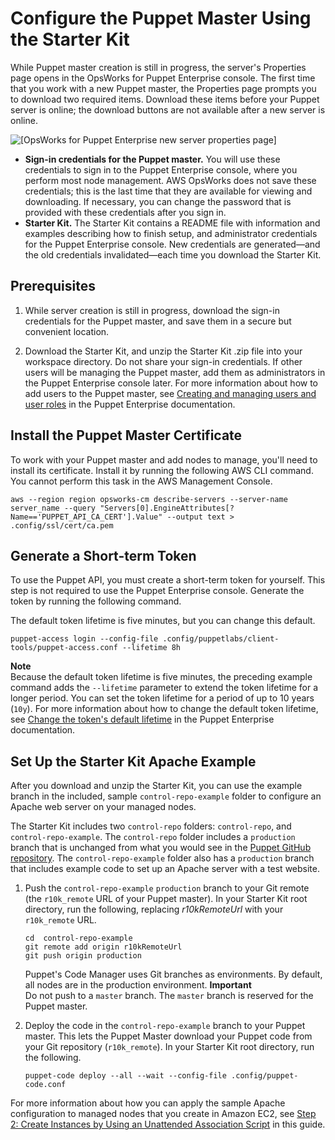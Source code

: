 # Configure the Puppet Master Using the Starter Kit<a name="opspup-starterkit"></a>

While Puppet master creation is still in progress, the server's Properties page opens in the OpsWorks for Puppet Enterprise console\. The first time that you work with a new Puppet master, the Properties page prompts you to download two required items\. Download these items before your Puppet server is online; the download buttons are not available after a new server is online\.

![\[OpsWorks for Puppet Enterprise new server properties page\]](http://docs.aws.amazon.com/opsworks/latest/userguide/images/opspup_creatingserver.png)
+ **Sign\-in credentials for the Puppet master\.** You will use these credentials to sign in to the Puppet Enterprise console, where you perform most node management\. AWS OpsWorks does not save these credentials; this is the last time that they are available for viewing and downloading\. If necessary, you can change the password that is provided with these credentials after you sign in\.
+ **Starter Kit\.** The Starter Kit contains a README file with information and examples describing how to finish setup, and administrator credentials for the Puppet Enterprise console\. New credentials are generated—and the old credentials invalidated—each time you download the Starter Kit\.

## Prerequisites<a name="finish-server-prereqs-puppet"></a>

1. While server creation is still in progress, download the sign\-in credentials for the Puppet master, and save them in a secure but convenient location\.

1. Download the Starter Kit, and unzip the Starter Kit \.zip file into your workspace directory\. Do not share your sign\-in credentials\. If other users will be managing the Puppet master, add them as administrators in the Puppet Enterprise console later\. For more information about how to add users to the Puppet master, see [Creating and managing users and user roles](https://docs.puppet.com/pe/latest/rbac_user_roles.html#add-a-user-to-a-user-role) in the Puppet Enterprise documentation\.

## Install the Puppet Master Certificate<a name="opspup-post-launch"></a>

To work with your Puppet master and add nodes to manage, you'll need to install its certificate\. Install it by running the following AWS CLI command\. You cannot perform this task in the AWS Management Console\.

```
aws --region region opsworks-cm describe-servers --server-name server_name --query "Servers[0].EngineAttributes[?Name=='PUPPET_API_CA_CERT'].Value" --output text > .config/ssl/cert/ca.pem
```

## Generate a Short\-term Token<a name="opspup-post-launch-token"></a>

To use the Puppet API, you must create a short\-term token for yourself\. This step is not required to use the Puppet Enterprise console\. Generate the token by running the following command\.

The default token lifetime is five minutes, but you can change this default\.

```
puppet-access login --config-file .config/puppetlabs/client-tools/puppet-access.conf --lifetime 8h
```

**Note**  
Because the default token lifetime is five minutes, the preceding example command adds the `--lifetime` parameter to extend the token lifetime for a longer period\. You can set the token lifetime for a period of up to 10 years \(`10y`\)\. For more information about how to change the default token lifetime, see [Change the token's default lifetime](https://puppet.com/docs/pe/2019.8/rbac_token_auth_intro.html#change_the_token_s_default_lifetime) in the Puppet Enterprise documentation\.

## Set Up the Starter Kit Apache Example<a name="opspup-post-launch-web-server"></a>

After you download and unzip the Starter Kit, you can use the example branch in the included, sample `control-repo-example` folder to configure an Apache web server on your managed nodes\. 

The Starter Kit includes two `control-repo` folders: `control-repo`, and `control-repo-example`\. The `control-repo` folder includes a `production` branch that is unchanged from what you would see in the [Puppet GitHub repository](https://github.com/puppetlabs/control-repo)\. The `control-repo-example` folder also has a `production` branch that includes example code to set up an Apache server with a test website\.

1. Push the `control-repo-example` `production` branch to your Git remote \(the `r10k_remote` URL of your Puppet master\)\. In your Starter Kit root directory, run the following, replacing *r10kRemoteUrl* with your `r10k_remote` URL\.

   ```
   cd  control-repo-example
   git remote add origin r10kRemoteUrl
   git push origin production
   ```

   Puppet's Code Manager uses Git branches as environments\. By default, all nodes are in the production environment\.
**Important**  
Do not push to a `master` branch\. The `master` branch is reserved for the Puppet master\.

1. Deploy the code in the `control-repo-example` branch to your Puppet master\. This lets the Puppet Master download your Puppet code from your Git repository \(`r10k_remote`\)\. In your Starter Kit root directory, run the following\.

   ```
   puppet-code deploy --all --wait --config-file .config/puppet-code.conf
   ```

For more information about how you can apply the sample Apache configuration to managed nodes that you create in Amazon EC2, see [Step 2: Create Instances by Using an Unattended Association Script](opspup-unattend-assoc.md#opspup-unattend-script) in this guide\.